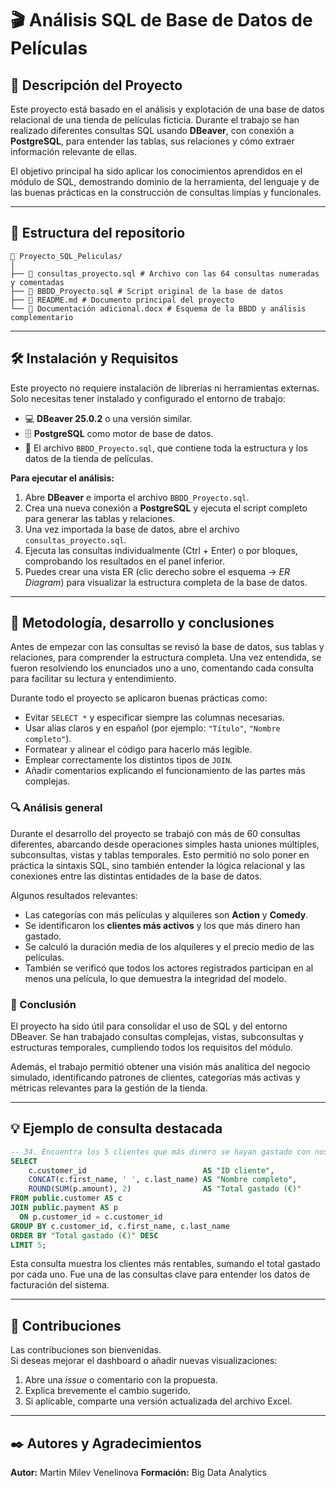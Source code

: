 # 🎬 Análisis SQL de Base de Datos de Películas

## 📖 Descripción del Proyecto
Este proyecto está basado en el análisis y explotación de una base de datos relacional de una tienda de películas ficticia.
Durante el trabajo se han realizado diferentes consultas SQL usando **DBeaver**, con conexión a **PostgreSQL**, para entender las tablas, sus relaciones y cómo extraer información relevante de ellas.

El objetivo principal ha sido aplicar los conocimientos aprendidos en el módulo de SQL, demostrando dominio de la herramienta, del lenguaje y de las buenas prácticas en la construcción de consultas limpias y funcionales.

---

## 📂 Estructura del repositorio

```
📁 Proyecto_SQL_Peliculas/
│
├── 📜 consultas_proyecto.sql # Archivo con las 64 consultas numeradas y comentadas
├── 📜 BBDD_Proyecto.sql # Script original de la base de datos
├── 🧾 README.md # Documento principal del proyecto
└── 📄 Documentación adicional.docx # Esquema de la BBDD y análisis complementario
```

---

## 🛠️ Instalación y Requisitos

Este proyecto no requiere instalación de librerías ni herramientas externas.  
Solo necesitas tener instalado y configurado el entorno de trabajo:

- 💻 **DBeaver 25.0.2** o una versión similar.  
- 🗄️ **PostgreSQL** como motor de base de datos.  
- 🧰 El archivo `BBDD_Proyecto.sql`, que contiene toda la estructura y los datos de la tienda de películas.

**Para ejecutar el análisis:**
1. Abre **DBeaver** e importa el archivo `BBDD_Proyecto.sql`.  
2. Crea una nueva conexión a **PostgreSQL** y ejecuta el script completo para generar las tablas y relaciones.  
3. Una vez importada la base de datos, abre el archivo `consultas_proyecto.sql`.  
4. Ejecuta las consultas individualmente (Ctrl + Enter) o por bloques, comprobando los resultados en el panel inferior.  
5. Puedes crear una vista ER (clic derecho sobre el esquema → *ER Diagram*) para visualizar la estructura completa de la base de datos.

---

## 🧠 Metodología, desarrollo y conclusiones
Antes de empezar con las consultas se revisó la base de datos, sus tablas y relaciones, para comprender la estructura completa.
Una vez entendida, se fueron resolviendo los enunciados uno a uno, comentando cada consulta para facilitar su lectura y entendimiento.

Durante todo el proyecto se aplicaron buenas prácticas como:
- Evitar `SELECT *` y especificar siempre las columnas necesarias.
- Usar alias claros y en español (por ejemplo: `"Título"`, `"Nombre completo"`).
- Formatear y alinear el código para hacerlo más legible.
- Emplear correctamente los distintos tipos de `JOIN`.
- Añadir comentarios explicando el funcionamiento de las partes más complejas.

### 🔍 Análisis general
Durante el desarrollo del proyecto se trabajó con más de 60 consultas diferentes, abarcando desde operaciones simples hasta uniones múltiples, subconsultas, vistas y tablas temporales.
Esto permitió no solo poner en práctica la sintaxis SQL, sino también entender la lógica relacional y las conexiones entre las distintas entidades de la base de datos.

Algunos resultados relevantes:
- Las categorías con más películas y alquileres son **Action** y **Comedy**.
- Se identificaron los **clientes más activos** y los que más dinero han gastado.
- Se calculó la duración media de los alquileres y el precio medio de las películas.
- También se verificó que todos los actores registrados participan en al menos una película, lo que demuestra la integridad del modelo.

### 🧾 Conclusión
El proyecto ha sido útil para consolidar el uso de SQL y del entorno DBeaver.
Se han trabajado consultas complejas, vistas, subconsultas y estructuras temporales, cumpliendo todos los requisitos del módulo.

Además, el trabajo permitió obtener una visión más analítica del negocio simulado, identificando patrones de clientes, categorías más activas y métricas relevantes para la gestión de la tienda.

---

## 💡 Ejemplo de consulta destacada
```sql
-- 34. Encuentra los 5 clientes que más dinero se hayan gastado con nosotros
SELECT
    c.customer_id                          AS "ID cliente",
    CONCAT(c.first_name, ' ', c.last_name) AS "Nombre completo",
    ROUND(SUM(p.amount), 2)                AS "Total gastado (€)"
FROM public.customer AS c
JOIN public.payment AS p
  ON p.customer_id = c.customer_id
GROUP BY c.customer_id, c.first_name, c.last_name
ORDER BY "Total gastado (€)" DESC
LIMIT 5;
```

Esta consulta muestra los clientes más rentables, sumando el total gastado por cada uno.
Fue una de las consultas clave para entender los datos de facturación del sistema.

---

## 🤝 Contribuciones

Las contribuciones son bienvenidas.  
Si deseas mejorar el dashboard o añadir nuevas visualizaciones:
1. Abre una *issue* o comentario con la propuesta.  
2. Explica brevemente el cambio sugerido.  
3. Si aplicable, comparte una versión actualizada del archivo Excel.  

---

## ✒️ Autores y Agradecimientos

**Autor:** Martin Milev Venelinova
**Formación:** Big Data Analytics  
